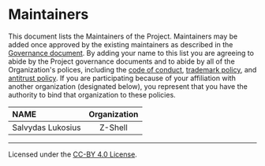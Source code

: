 # Maintainers

This document lists the Maintainers of the Project. Maintainers may be added once approved by the existing maintainers as described in the [Governance document](GOVERNANCE.md). By adding your name to this list you are agreeing to abide by the Project governance documents and to abide by all of the Organization's polices, including the [code of conduct](https://github.com/z-shell/.github/blob/main/governance/organization/CODE-OF-CONDUCT.md), [trademark policy](https://github.com/z-shell/.github/blob/main/governance/organization/TRADEMARKS.md), and [antitrust policy](https://github.com/z-shell/.github/blob/main/governance/organization/ANTITRUST.md). If you are participating because of your affiliation with another organization (designated below), you represent that you have the authority to bind that organization to these policies.

| **NAME**          | **Organization** |
| :---------------- | :--------------: |
| Salvydas Lukosius |     Z-Shell      |

---

Licensed under the [CC-BY 4.0 License](https://creativecommons.org/licenses/by-sa/4.0/).
